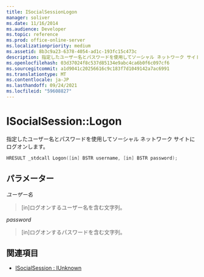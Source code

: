 ```yaml
---
title: ISocialSessionLogon
manager: soliver
ms.date: 11/16/2014
ms.audience: Developer
ms.topic: reference
ms.prod: office-online-server
ms.localizationpriority: medium
ms.assetid: 8b3c9a23-6378-4054-ad1c-193fc15c473c
description: 指定したユーザー名とパスワードを使用してソーシャル ネットワーク サイトにログオンします。
ms.openlocfilehash: 03d37024f8c537d85134e9abc4ca6b0f6c097cf6
ms.sourcegitcommit: a1d9041c20256616c9c183f7d1049142a7ac6991
ms.translationtype: MT
ms.contentlocale: ja-JP
ms.lasthandoff: 09/24/2021
ms.locfileid: "59608827"
---
```

# <a name="isocialsessionlogon"></a>ISocialSession::Logon

指定したユーザー名とパスワードを使用してソーシャル ネットワーク サイトにログオンします。
  
```cpp
HRESULT _stdcall Logon([in] BSTR username, [in] BSTR password);
```

## <a name="parameters"></a>パラメーター

_ユーザー名_
  
> [in]ログオンするユーザー名を含む文字列。
    
_password_
  
> [in]ログオンするパスワードを含む文字列。
    
## <a name="see-also"></a>関連項目

- [ISocialSession : IUnknown](isocialsessioniunknown.md)

